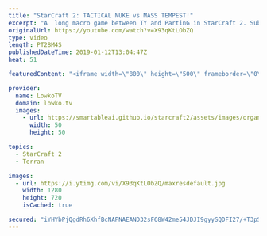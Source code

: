 ```yaml
---
title: "StarCraft 2: TACTICAL NUKE vs MASS TEMPEST!"
excerpt: "A  long macro game between TY and PartinG in StarCraft 2. Subscribe for more videos: http://lowko.tv/youtube More StarCraft 2: https://www.youtube.com/watch?v=gUE1eInkbVk  Such an awesome game of Protoss vs Terran. In this match, PartinG decides to base his unit composition around the Tempest with the"
originalUrl: https://youtube.com/watch?v=X93qKtLObZQ
type: video
length: PT28M4S
publishedDateTime: 2019-01-12T13:04:47Z
heat: 51

featuredContent: "<iframe width=\"800\" height=\"500\" frameborder=\"0\" src=\"https://www.youtube.com/embed/X93qKtLObZQ\" allow=\"accelerometer; autoplay; encrypted-media; gyroscope; picture-in-picture\" allowfullscreen></iframe>"

provider:
  name: LowkoTV
  domain: lowko.tv
  images:
    - url: https://smartableai.github.io/starcraft2/assets/images/organizations/lowko.tv-50x50.jpg
      width: 50
      height: 50

topics:
  - StarCraft 2
  - Terran

images:
  - url: https://i.ytimg.com/vi/X93qKtLObZQ/maxresdefault.jpg
    width: 1280
    height: 720
    isCached: true

secured: "iYHYbPjQgdRh6XhfBcNAPNAEAND32sF68W42me54JDJI9gyySQDFI27/+T3pSk+hy5lnNZ40V6IGp/Lm8A0Cz1AS/I+avwljYNhLerezxaV6lnPj8mwbMRxL86RcyQyMavkI3SRtTRrSYIG5crEcSKhgSdWTTd5aXZe1GhHWSS+TVK6WFVDx4jzk1zkRHw1YFq1c6QhEtiQKDQm+5EiZqafgLVV4pCAE17vj0kvTZj7v8+1wNmFFYNz1nnxmiPbJ56T+Qj9sLGN4e4m1+p5J6CfNk/Q5FhLLosq97+O2X2QL1gvZQCEV5NQa0E6UH6Wx/GkGKtDI1TKfBmb42XCYlVOxYCNivI2EzkaaKqiLf2z+GtWnZ/GSt3ecQamsnnKeT7BRm/JD9WfAfRlJVKiYBeNWw35F1JJqdqHLW1ksDih3HvKpNgWygPZYdhJgD8yW;imfmAXMhV6ZYeCk5T0RYeA=="
---
```


